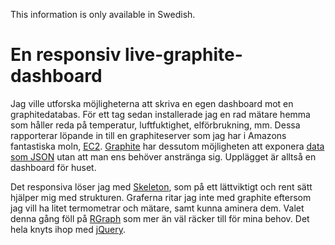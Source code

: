 This information is only available in Swedish.

# En responsiv live-graphite-dashboard
Jag ville utforska möjligheterna att skriva en egen dashboard mot en graphitedatabas. För ett tag sedan installerade jag en rad mätare hemma som håller reda på temperatur, luftfuktighet, elförbrukning, mm. Dessa rapporterar löpande in till en graphiteserver som jag har i Amazons fantastiska moln, [EC2](http://aws.amazon.com/ec2/). [Graphite](http://graphite.wikidot.com/) har dessutom möjligheten att exponera [data som JSON](http://graphite.readthedocs.org/en/1.0/url-api.html#format) utan att man ens behöver anstränga sig. Upplägget är alltså en dashboard för huset.

Det responsiva löser jag med [Skeleton](http://www.getskeleton.com/), som på ett lättviktigt och rent sätt hjälper mig med strukturen. Graferna ritar jag inte med graphite eftersom jag vill ha litet termometrar och mätare, samt kunna aminera dem. Valet denna gång föll på [RGraph](http://www.rgraph.net/) som mer än väl räcker till för mina behov. Det hela knyts ihop med [jQuery](http://jquery.com/).